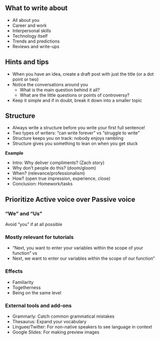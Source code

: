 ## What to write about

- All about you
- Career and work
- Interpersonal skills
- Technology itself
- Trends and predictions
- Reviews and write-ups

## Hints and tips

- When you have an idea, create a draft post with just the title (or a dot point or two)
- Notice the conversations around you
    - What is the main question behind it all?
    - What are the little questions or points of controversy?
- Keep it simple and if in doubt, break it down into a smaller topic

## Structure

- Always write a structure before you write your first full sentence!
- Two types of writers: “can write forever” vs “struggle to write”
- Structure keeps you on track: nobody enjoys rambling
- Structure gives you something to lean on when you get stuck

**Example**

- Intro: Why deliver compliments? (Zach story)
- Why don’t people do this? (doom/gloom)
- When? (relevance/professionalism)
- How? (open true impression, experience, close)
- Conclusion: Homework/tasks

## Prioritize Active voice over Passive voice

### “We” and “Us”

Avoid “you” if at all possible

### Mostly relevant for tutorials

- “Next, you want to enter your variables within the scope of your function” vs
- Next, we want to enter our variables within the scope of our function”

### Effects

- Familiarity
- Togetherness
- Being on the same level

### External tools and add-ons

- Grammarly: Catch common grammatical mistakes
- Thesaurus: Expand your vocabulary
- Linguee/Twitter: For non-native speakers to see language in context
- Google Slides: For making preview images